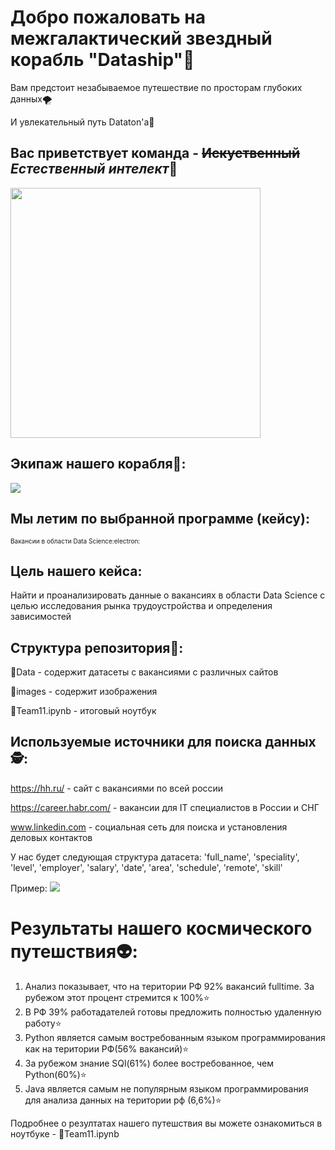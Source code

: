 # Добро пожаловать на межгалактический звездный корабль "Dataship":stars:
Вам предстоит незабываемое путешествие по просторам глубоких данных:tornado:

И увлекательный путь Dataton'a:scroll:
## Вас приветствует команда - ~~Искуственный~~ ***Естественный интелект***:brain:
<img src="https://github.com/PavelSofronitskii/Dataton-Team11/blob/main/images/logo.jpg" width="400" height="400" />

## Экипаж нашего корабля:rocket::
<img src="https://github.com/PavelSofronitskii/Dataton-Team11/blob/main/images/Group.jpg"  />

## Мы летим по выбранной программе (кейсу):
<font size = 1> Вакансии в области Data Science:electron: </font>
## Цель нашего кейса: 

Найти и проанализировать данные о вакансиях в области Data Science с целью исследования рынка трудоустройства и определения зависимостей

## Структура репозитория:orange_book::
:file_folder:Data - содержит датасеты с вакансиями с различных сайтов

:file_folder:images - содержит изображения

:scroll:Team11.ipynb - итоговый ноутбук

## Используемые источники для поиска данных:detective:: 
https://hh.ru/ - сайт с вакансиями по всей россии

https://career.habr.com/ - вакансии для IT специалистов в России и СНГ 

www.linkedin.com - социальная сеть для поиска и установления деловых контактов

У нас будет следующая структура датасета:
'full_name', 
'speciality', 
'level', 
'employer', 
'salary', 
'date', 
'area', 
'schedule', 
'remote', 
'skill'

Пример:
<img src="https://github.com/PavelSofronitskii/Dataton-Team11/blob/main/images/photo_2022-12-25_00-36-00.jpg" />
# Результаты нашего космического путешствия:alien::
1. Анализ показывает, что на територии РФ 92% вакансий fulltime. За рубежом этот процент стремится к 100%:star:
2. В РФ 39% работадателей готовы предложить полностью удаленную работу:star:
3. Python является самым востребованным языком программирования
как на територии РФ(56% вакансий):star:
4. За рубежом знание SQl(61%) более востребованное, чем Python(60%):star:
5. Java является самым не популярным языком программирования для анализа данных на територии рф (6,6%):star:

Подробнее о резултатах нашего путешствия вы можете ознакомиться в ноутбуке - :scroll:Team11.ipynb
